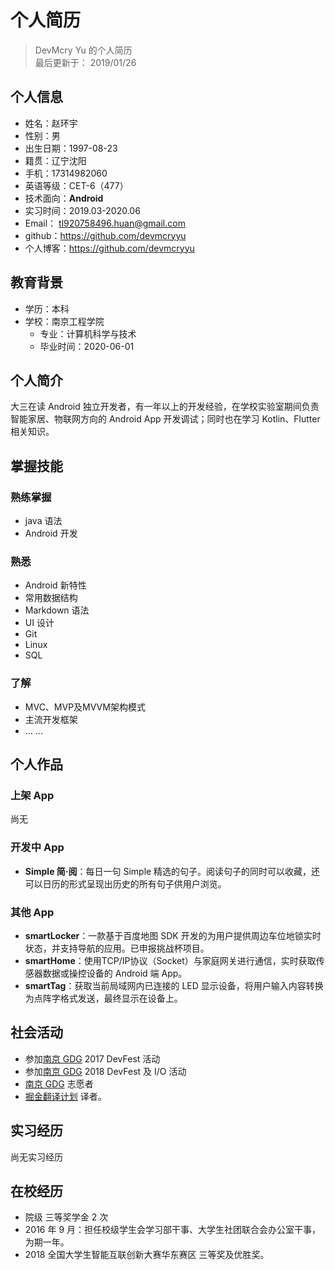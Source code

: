 # 个人简历
> DevMcry Yu 的个人简历  
最后更新于： 2019/01/26
## 个人信息
- 姓名：赵环宇
- 性别：男
- 出生日期：1997-08-23
- 籍贯：辽宁沈阳
- 手机：17314982060
- 英语等级：CET-6（477）
- 技术面向：**Android**
- 实习时间：2019.03-2020.06
- Email： tl920758496.huan@gmail.com
- github：https://github.com/devmcryyu
- 个人博客：https://github.com/devmcryyu

## 教育背景
- 学历：本科
- 学校：南京工程学院
  - 专业：计算机科学与技术
  - 毕业时间：2020-06-01

## 个人简介
大三在读 Android 独立开发者，有一年以上的开发经验，在学校实验室期间负责智能家居、物联网方向的 Android App 开发调试；同时也在学习 Kotlin、Flutter 相关知识。

## 掌握技能
### 熟练掌握
- java 语法
- Android 开发
### 熟悉
- Android 新特性
- 常用数据结构
- Markdown 语法
- UI 设计
- Git
- Linux
- SQL
### 了解
- MVC、MVP及MVVM架构模式
- 主流开发框架
- ... ...

## 个人作品
### 上架 App
尚无
### 开发中 App
- **Simple 简·阅**：每日一句 Simple 精选的句子。阅读句子的同时可以收藏，还可以日历的形式呈现出历史的所有句子供用户浏览。
### 其他 App
- **smartLocker**：一款基于百度地图 SDK 开发的为用户提供周边车位地锁实时状态，并支持导航的应用。已申报挑战杯项目。
- **smartHome**：使用TCP/IP协议（Socket）与家庭网关进行通信，实时获取传感器数据或操控设备的 Android 端 App。
- **smartTag**：获取当前局域网内已连接的 LED 显示设备，将用户输入内容转换为点阵字格式发送，最终显示在设备上。

## 社会活动
- 参加[南京 GDG](https://chinagdg.org/p/gdg-nanjing/) 2017 DevFest 活动
- 参加[南京 GDG](https://chinagdg.org/p/gdg-nanjing/) 2018 DevFest 及 I/O 活动
- [南京 GDG](https://chinagdg.org/p/gdg-nanjing/) 志愿者
- [掘金翻译计划](https://juejin.im/tag/%E6%8E%98%E9%87%91%E7%BF%BB%E8%AF%91%E8%AE%A1%E5%88%92) 译者。
## 实习经历
尚无实习经历
## 在校经历
- 院级 三等奖学金 2 次
- 2016 年 9 月：担任校级学生会学习部干事、大学生社团联合会办公室干事，为期一年。
- 2018 全国大学生智能互联创新大赛华东赛区 三等奖及优胜奖。
